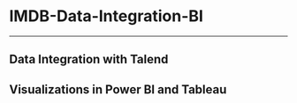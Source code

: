 # IMDB-Data-Integration-BI
-------------------------------------------------------------
## Data Integration with Talend

## Visualizations in Power BI and Tableau

